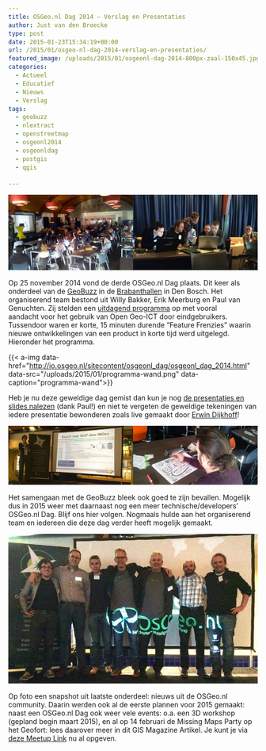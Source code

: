 ```yaml
---
title: OSGeo.nl Dag 2014 – Verslag en Presentaties
author: Just van den Broecke
type: post
date: 2015-01-23T15:34:19+00:00
url: /2015/01/osgeo-nl-dag-2014-verslag-en-presentaties/
featured_image: /uploads/2015/01/osgeonl-dag-2014-800px-zaal-150x45.jpg
categories:
  - Actueel
  - Educatief
  - Nieuws
  - Verslag
tags:
  - geobuzz
  - nlextract
  - openstreetmap
  - osgeonl2014
  - osgeonldag
  - postgis
  - qgis

---
```

<!-- <img loading="lazy" class="alignnone  wp-image-708" src="/uploads/2015/01/osgeonl-dag-2014-800px-zaal.jpg" alt="osgeonl-dag-2014-800px-zaal" width="515" height="194" /> -->

![ osgeonl-dag-2014-800px-zaal ](/uploads/2015/01/osgeonl-dag-2014-800px-zaal.jpg)

Op 25 november 2014 vond de derde OSGeo.nl Dag plaats. Dit keer als onderdeel van de [GeoBuzz][1] in de [Brabanthallen][2] in Den Bosch. Het organiserend team bestond uit Willy Bakker, Erik Meerburg en Paul van Genuchten. Zij stelden een [uitdagend programma][3] op met vooral aandacht voor het gebruik van Open Geo-ICT door eindgebruikers. Tussendoor waren er korte, 15 minuten durende &#8220;Feature Frenzies&#8221; waarin nieuwe ontwikkelingen van een product in korte tijd werd uitgelegd. Hieronder het programma.

<!-- <a href="http://io.osgeo.nl/sitecontent/osgeonl_dag/osgeonl_dag_2014.html" target="_blank"><img loading="lazy" class="alignnone  wp-image-706" src="/uploads/2015/01/programma-wand.png" alt="programma-wand" width="438" height="702" /></a> -->
{{< a-img data-href="http://io.osgeo.nl/sitecontent/osgeonl_dag/osgeonl_dag_2014.html" data-src="/uploads/2015/01/programma-wand.png" data-caption="programma-wand">}}

Heb je nu deze geweldige dag gemist dan kun je nog [de presentaties en slides nalezen][3] (dank Paul!) en niet te vergeten de geweldige tekeningen van iedere presentatie bewonderen zoals live gemaakt door [Erwin Dijkhoff][4]!

<!-- <img loading="lazy" class="alignnone size-full wp-image-707" src="/uploads/2015/01/osgeonl-dag-2014-800px-marl-erw.jpg" alt="osgeonl-dag-2014-800px-marl-erw" width="800" height="188" srcset="/uploads/2015/01/osgeonl-dag-2014-800px-marl-erw.jpg 800w, /uploads/2015/01/osgeonl-dag-2014-800px-marl-erw-300x71.jpg 300w, /uploads/2015/01/osgeonl-dag-2014-800px-marl-erw-250x59.jpg 250w, /uploads/2015/01/osgeonl-dag-2014-800px-marl-erw-150x35.jpg 150w" sizes="(max-width: 800px) 100vw, 800px" /> -->
![ osgeonl-dag-2014-800px-zaal ](/uploads/2015/01/osgeonl-dag-2014-800px-marl-erw.jpg)

Het samengaan met de GeoBuzz bleek ook goed te zijn bevallen. Mogelijk dus in 2015 weer met daarnaast nog een meer technische/developers&#8217; OSGeo.nl Dag. Blijf ons hier volgen. Nogmaals hulde aan het organiserend team en iedereen die deze dag verder heeft mogelijk gemaakt.

<!-- <img loading="lazy" class="alignnone  wp-image-709" src="/uploads/2015/01/osgeonl-dag-2014-800px-commun.jpg" alt="osgeonl-dag-2014-800px-commun" width="413" height="305" />  -->
![ osgeonl-dag-2014-800px-zaal ](/uploads/2015/01/osgeonl-dag-2014-800px-commun.jpg)

Op foto een snapshot uit laatste onderdeel: nieuws uit de OSGeo.nl community. Daarin werden ook al de eerste plannen voor 2015 gemaakt: naast een OSGeo.nl Dag ook weer vele events: o.a. een 3D workshop (gepland begin maart 2015), en al op 14 februari de Missing Maps Party op het Geofort: lees daarover meer in dit GIS Magazine Artikel. Je kunt je via [deze Meetup Link][5] nu al opgeven.

 [1]: http://geobuzz.nl/
 [2]: http://www.brabanthallen.nl/
 [3]: http://io.osgeo.nl/sitecontent/osgeonl_dag/osgeonl_dag_2014.html
 [4]: http://erwindijkhoff.nl/
 [5]: http://www.meetup.com/GeoForts-sideshow-diverse-activiteiten-op-het-fort/events/219954802/